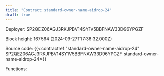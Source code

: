 ```yaml
---
title: "Contract standard-owner-name-aidrop-24"
draft: true
---
```

Deployer: SP2QEZ06AGJ3RKJPBV14SY1V5BBFNAW33D96YPGZF


 



Block height: 167564 (2024-09-27T17:36:32.000Z)

Source code: {{<contractref "standard-owner-name-aidrop-24" SP2QEZ06AGJ3RKJPBV14SY1V5BBFNAW33D96YPGZF standard-owner-name-aidrop-24>}}

Functions:


